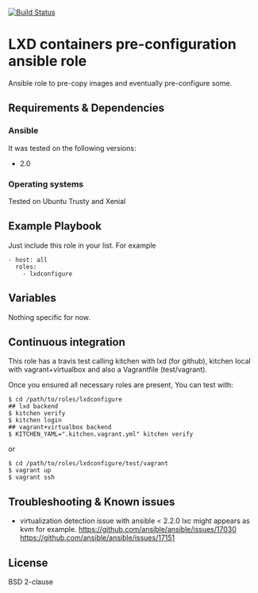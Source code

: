 [![Build Status](https://travis-ci.org/juju4/ansible-lxdconfigure.svg?branch=master)](https://travis-ci.org/juju4/ansible-lxdconfigure)
# LXD containers pre-configuration ansible role

Ansible role to pre-copy images and eventually pre-configure some.

## Requirements & Dependencies

### Ansible
It was tested on the following versions:
 * 2.0

### Operating systems

Tested on Ubuntu Trusty and Xenial

## Example Playbook

Just include this role in your list.
For example

```
- host: all
  roles:
    - lxdconfigure
```

## Variables

Nothing specific for now.

## Continuous integration

This role has a travis test calling kitchen with lxd (for github), kitchen local with vagrant+virtualbox and also a Vagrantfile (test/vagrant).

Once you ensured all necessary roles are present, You can test with:
```
$ cd /path/to/roles/lxdconfigure
## lxd backend
$ kitchen verify
$ kitchen login
## vagrant+virtualbox backend
$ KITCHEN_YAML=".kitchen.vagrant.yml" kitchen verify
```
or
```
$ cd /path/to/roles/lxdconfigure/test/vagrant
$ vagrant up
$ vagrant ssh
```

## Troubleshooting & Known issues

* virtualization detection issue with ansible < 2.2.0
lxc might appears as kvm for example.
https://github.com/ansible/ansible/issues/17030
https://github.com/ansible/ansible/issues/17151

## License

BSD 2-clause

